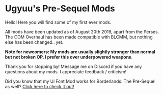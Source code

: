 # Ugyuu's Pre-Sequel Mods

Hello! Here you will find some of my first ever mods.

All mods have been updated as of August 20th 2019, apart from the Perses. The COM Overhaul has been made compatible with BLCMM, but nothing else has been changed.. yet.

**Note for newcomers: My mods are usually slightly stronger than normal but not broken OP. I prefer this over underpowered weapons.**

Thank you for stopping by! Message me on Discord if you have any questions about my mods. I appreciate feedback / criticism!

Did you know that my UI Font Mod works for Borderlands: The Pre-Sequel as well? [Click here to check it out!](https://github.com/BLCM/BLCMods/tree/master/Borderlands%202%20mods/Ugyuu/JPN%20UI%20Font)
